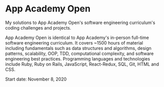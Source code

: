# App Academy Open
My solutions to App Academy Open's software engineering curriculum's coding challenges and projects.

App Academy Open is identical to App Academy's in-person full-time software engineering curriculum. 
It covers ~1500 hours of material including fundamentals such as data structures and algorithms, design patterns, scalability, OOP, TDD, computational complexity, and software engineering best practices. 
Programming languages and technologies include Ruby, Ruby on Rails, JavaScript, React-Redux, SQL, Git, HTML and CSS.


Start date: November 8, 2020
